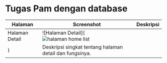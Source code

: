 # Tugas Pam dengan database



| Halaman               | Screenshot                                   | Deskripsi                                               |
|----------------------|----------------------------------------------|--------------------------------------------------------|
| Halaman Detail       | ![Halaman Detail](![halaman home list](https://github.com/user-attachments/assets/86e22130-a465-40db-9879-854a56a5af20)
) | Deskripsi singkat tentang halaman detail dan fungsinya.|



